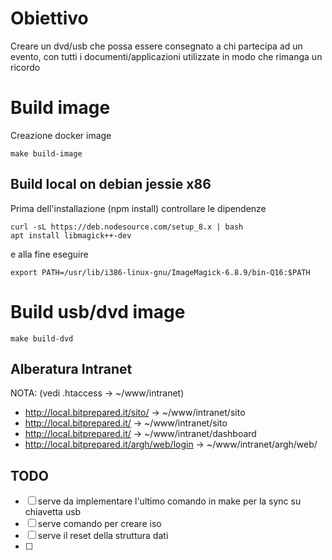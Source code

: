 
# Obiettivo
Creare un dvd/usb che possa essere consegnato a chi partecipa ad un evento, con tutti i documenti/applicazioni utilizzate in modo che rimanga un ricordo 

# Build image
Creazione docker image

`make build-image`

## Build local on debian jessie x86 ##

Prima dell'installazione (npm install) controllare le dipendenze

~~~
curl -sL https://deb.nodesource.com/setup_8.x | bash
apt install libmagick++-dev
~~~

e alla fine eseguire 

~~~
export PATH=/usr/lib/i386-linux-gnu/ImageMagick-6.8.9/bin-Q16:$PATH
~~~

# Build usb/dvd image

`make build-dvd`


## Alberatura Intranet ##
NOTA: (vedi .htaccess -> ~/www/intranet)

 * http://local.bitprepared.it/sito/ -> ~/www/intranet/sito
 * http://local.bitprepared.it/ -> ~/www/intranet/sito
 * http://local.bitprepared.it/ -> ~/www/intranet/dashboard
 * http://local.bitprepared.it/argh/web/login -> ~/www/intranet/argh/web/


## TODO
- [ ] serve da implementare l'ultimo comando in make per la sync su chiavetta usb
- [ ] serve comando per creare iso 
- [ ] serve il reset della struttura dati 
- [ ] 